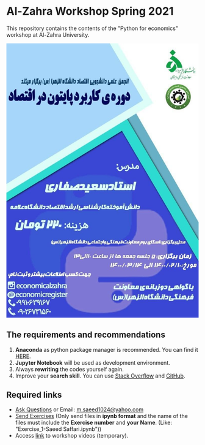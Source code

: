 # Al-Zahra Workshop Spring 2021
This repository contains the contents of the "Python for economics" workshop at Al-Zahra University.

<img src = "https://github.com/saeed-saffari/alzahra-workshop-spr2021/blob/main/poster.jpg?raw=true" width="550" >

## The requirements and recommendations

1. **Anaconda** as python package manager is recommended. You can find it [HERE](https://www.anaconda.com/products/individual).
2. **Jupyter Notebook** will be used as development environment.
3. Always **rewriting** the codes yourself again.
4. Improve your **search skill**. You can use [Stack Overflow](https://stackoverflow.com/) and [GitHub](https://github.com/).

## Required links
- [Ask Questions](https://docs.google.com/forms/d/e/1FAIpQLSd5AKWASlCQB6Q_LGrGK1WpsHCIcDQ2CNUN3CkdXMHyrHmkLQ/viewform?usp=sf_link) or Email: m.saeed1024@yahoo.com
- [Send Exercises](https://docs.google.com/forms/d/e/1FAIpQLScvHwnyRrKd_PgDZhd7nKxpyXJCFFK6ikaaLr8HGhwHeW6Hcg/viewform?usp=sf_link) (Only send files in **ipynb format** and the name of the files must include the **Exercise number** and **your Name**. (Like: "Exercise_1-Saeed Saffari.ipynb"))
- Access [link](https://drive.google.com/drive/u/0/folders/1YtxRY4RuLdTd1e6FyV62cDMSm3uTPfaI) to workshop videos (temporary).
